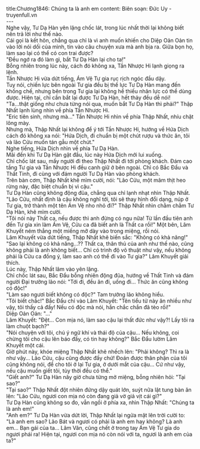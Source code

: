 title:Chương1846: Chúng ta là anh em
content:
Biên soạn: Đức Uy - truyenfull.vn<br>---<br>Nghe vậy, Tư Dạ Hàn yên lặng chốc lát, trong lúc nhất thời lại không biết nên trả lời như thế nào.<br>Cái gọi là kết hôn, chẳng qua chỉ là vì anh muốn khiến cho Diệp Oản Oản tin vào lời nói dối của mình, tin vào câu chuyện xưa mà anh bịa ra. Giữa bọn họ, làm sao lại có thể có con trai được?<br>"Đều ngớ ra đó làm gì, bắt Tư Dạ Hàn lại cho ta!"<br>Bỗng nhiên trong lúc này, cách đó không xa, Tần Nhược Hi lạnh giọng ra lệnh.<br>Tần Nhược Hi vừa dứt tiếng, Ám Vệ Tư gia rục rịch ngóc đầu dậy.<br>Tuy nói, chiến lực bên ngoài Tư gia đều bị thế lực Tư Dạ Hàn mang đến khống chế, nhưng bên trong Tư gia lại không hề thiếu nhân lực có thể dùng được. Hiện tại, chỉ cần bắt lại được Tư Dạ Hàn, hết thảy đều dễ nói!<br>"Ta…thật giống như chưa từng nói qua, muốn bắt Tư Dạ Hàn thì phải?" Thập Nhất lạnh lùng nhìn về phía Tần Nhược Hi.<br>"Eric tiên sinh, nhưng mà..." Tần Nhược Hi nhìn về phía Thập Nhất, nhíu chặt lông mày.<br>Nhưng mà, Thập Nhất lại không để ý tới Tần Nhược Hi, hướng về Hứa Dịch cách đó không xa nói: "Hứa Dịch, đi chuẩn bị một chút rượu và thức ăn, tôi và lão Cửu muốn tán gẫu một chút."<br>Nghe tiếng, Hứa Dịch nhìn về phía Tư Dạ Hàn.<br>Mãi đến khi Tư Dạ Hàn gật đầu, lúc này Hứa Dịch mới lui xuống.<br>Chỉ chốc lát sau, mấy người đi theo Thập Nhất đi tới phòng khách. Đám cao tầng Tư gia và Tần Nhược Hi đều canh giữ ở bên ngoài. Chỉ có Bắc Đẩu và Thất Tinh, đi cùng với đám người Tư Dạ Hàn vào phòng khách.<br>Trên bàn cơm, Thập Nhất khẽ mỉm cười, nói: "Lão Cửu, một mâm thịt heo rừng này, đặc biệt chuẩn bị vì cậu."<br>Tư Dạ Hàn cũng không động đũa, chẳng qua chỉ lạnh nhạt nhìn Thập Nhất.<br>"Lão Cửu, nhất định là cậu không nghĩ tới, tôi sẽ thay hình đổi dạng, núp ở Tư gia, trở thành một tên Ám Vệ nho nhỏ đi?" Thập Nhất nhìn chằm chằm Tư Dạ Hàn, khẽ mỉm cười.<br>"Tôi nói này Thất ca, nếu được thì anh đừng có ngu nữa! Từ lần đầu tiên anh đến Tư gia xin làm Ám Vệ, Cửu ca đã biết anh là Thất ca rồi!" Một bên, Lâm Khuyết ném thẳng một miếng mỡ dày vào trong miệng, rồi nói.<br>Lâm Khuyết vừa dứt tiếng, Thập Nhất khẽ biến sắc: "Không có khả năng!"<br>"Sao lại không có khả năng...?? Thất ca, thân thủ của anh như thế nào, cũng không phải là anh không biết... Chỉ có trình độ võ thuật như vậy, nếu không phải là Cửu ca đồng ý, làm sao anh có thể đi vào Tư gia?" Lâm Khuyết giải thích.<br>Lúc này, Thập Nhất lâm vào yên lặng.<br>Chỉ chốc lát sau, Bắc Đẩu bỗng nhiên động đũa, hướng về Thất Tinh và đám người Đại trưởng lão nói: "Tới đi, đều ăn đi, uống đi... Thức ăn cũng không có độc!"<br>"Làm sao ngươi biết không có độc?" Tam trưởng lão không hiểu.<br>"Tôi biết chắc!" Bắc Đẩu chỉ vào Lâm Khuyết: "Tên tiểu tử này ăn nhiều như vậy, tôi thấy cả đấy! Nếu có độc mà nói, hắn chắc chắn đã tèo rồi!"<br>Diệp Oản Oản: "..."<br>Lâm Khuyết: "Đệt... Con mịa nó, làm sao cậu lại thất đức như vậy?! Lấy tôi ra làm chuột bạch?"<br>"Nói chuyện với tôi, chú ý ngữ khí và thái độ của cậu... Nếu không, coi chừng tôi cho cậu lên báo đấy, có tin hay không?" Bắc Đẩu lườm Lâm Khuyết một cái.<br>Giờ phút này, khóe miệng Thập Nhất khẽ nhếch lên: "Phải không? Thì ra là như vậy... Lão Cửu, cậu cũng được đấy chứ! Đoán được thân phận của tôi cũng không nói, để cho tôi ở lại Tư gia, ở dưới mắt của cậu... Cứ như vậy, nếu cậu muốn giết tôi, tùy thời đều có thể."<br>"Giết anh?" Tư Dạ Hàn nãy giờ chưa từng mở miệng, bỗng nhiên hỏi: "Tại sao?"<br>"Tại sao?" Thập Nhất đột nhiên đứng dậy quát lớn, suýt nữa lật tung bàn ăn lên: "Lão Cửu, ngươi con mịa nó còn đang giả vờ giả vịt cái gì?"<br>Tư Dạ Hàn cũng không so đo, vẫn ngồi ở phía xa, nhìn Thập Nhất: "Chúng ta là anh em!"<br>"Anh em?" Tư Dạ Hàn vừa dứt lời, Thập Nhất lại ngửa mặt lên trời cười to: "Là anh em sao? Lão Bát và ngươi có phải là anh em hay không? Là anh em... Bạn gái của ta... Lâm Vân, cũng chết ở trong tay Ám Vệ Tư gia do ngươi phái ra! Hiện tại, ngươi con mịa nó còn nói với ta, ngươi là anh em của ta?"